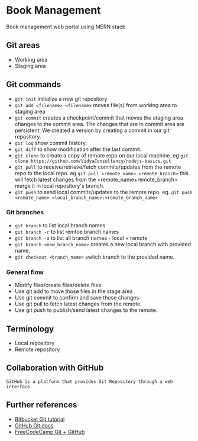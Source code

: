 # Book Management
Book management web portal using MERN stack

## Git areas
- Working area
- Staging area

## Git commands
- `git init` initialize a new git repository
- `git add <filename> <filename>` moves file(s) from working area to staging area
- `git commit` creates a checkpoint/commit that moves the staging area changes to the commit area. The changes that are in commit area are persistent. We created a version by creating a commit in our git repository.
- `git log` show commit history.
- `git diff` to show modification after the last commit.
- `git clone` to create a copy of remote repo on our local machine. eg `git clone https://github.com/VidyaConsultancy/nodejs-basics.git`
- `git pull` to receive/retrieve/fetch commits/updates from the remote repo to the local repo. eg `git pull <remote_name> <remote_branch>` this will fetch latest changes from the <remote_name+remote_branch> merge it in local repository's branch.
- `git push` to send local commits/updates to the remote repo. eg. `git push <remote_name> <local_branch_name>:<remote_branch_name>`

### Git branches
- `git branch` to list local branch names
- `git branch -r` to list remtoe branch names
- `git branch -a` to list all branch names - local + remote
- `git branch <new_branch_name>` creates a new local branch with provided name.
- `git checkout <branch_name>` switch branch to the provided name.

### General flow
- Modify files/create files/delete files
- Use git add to move those files in the stage area
- Use git commit to confirm and save those changes.
- Use git pull to fetch latest changes from the remote.
- Use git push to publish/send latest changes to the remote.

## Terminology
- Local repository
- Remote repository

## Collaboration with GitHub
    GitHub is a platform that provides Git Repository through a web interface.

## Further references
- [Bitbucket Git tutorial](https://www.atlassian.com/git/tutorials/learn-git-with-bitbucket-cloud)
- [GitHub Git docs](https://docs.github.com/en/get-started/getting-started-with-git)
- [FreeCodeCamp Git + GitHub](https://www.freecodecamp.org/news/git-and-github-for-beginners/)